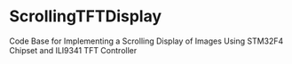 # ScrollingTFTDisplay

Code Base for Implementing a Scrolling Display of Images Using STM32F4 Chipset and ILI9341 TFT Controller 
